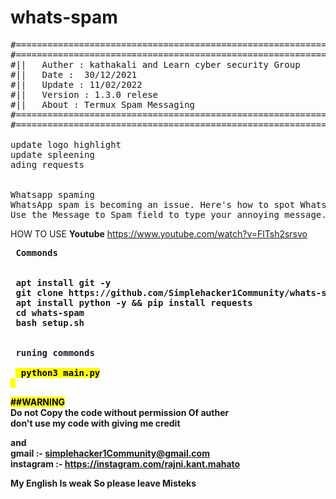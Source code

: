 # whats-spam
<pre>
#==============================================================>
#==============================================================>
#||   Auther : kathakali and Learn cyber security Group      ||
#||   Date :  30/12/2021                                     ||
#||   Update : 11/02/2022                                    ||
#||   Version : 1.3.0 relese                                   ||
#||   About : Termux Spam Messaging                          ||
#==============================================================>
#==============================================================>

update logo highlight
update spleening
ading requests 


Whatsapp spaming
WhatsApp spam is becoming an issue. Here's how to spot WhatsApp dangers and what you can do to stay safe and secure.
Use the Message to Spam field to type your annoying message. The free version of WhatsApp
</pre>
HOW TO USE
<b>Youtube</b>
 https://www.youtube.com/watch?v=FlTsh2srsvo
<pre>
<b> Commonds


 apt install git -y
 git clone https://github.com/Simplehacker1Community/whats-spam
 apt install python -y && pip install requests
 cd whats-spam
 bash setup.sh
 
 
 runing commonds
  
 <mark> python3 main.py
 </pre>
 <mark> ##WARNING </mark> 
 <br>
 Do not Copy the code without permission Of auther
 <br>
 don't use my code with giving me credit 
 
 and <br>
 gmail :- simplehacker1Community@gmail.com <br>
 instagram :- https://instagram.com/rajni.kant.mahato
 
 My English Is weak So please leave Misteks
